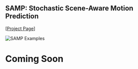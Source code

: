 ## SAMP: Stochastic Scene-Aware Motion Prediction

[[Project Page](https://samp.is.tue.mpg.de/)]

![SAMP Examples](./images/teaser.jpg)
# Coming Soon

